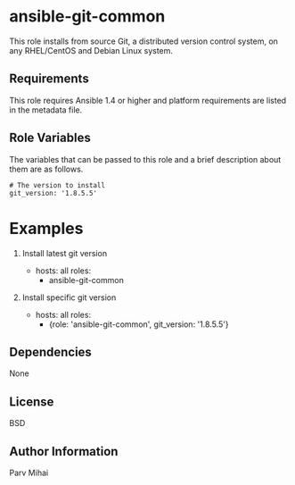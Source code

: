 ansible-git-common
=====

This role installs from source Git, a distributed version control system,
on any RHEL/CentOS and Debian Linux system.

Requirements
------------

This role requires Ansible 1.4 or higher and platform requirements are listed
in the metadata file.

Role Variables
--------------

The variables that can be passed to this role and a brief description about
them are as follows.

    # The version to install
    git_version: '1.8.5.5'


Examples
========

1) Install latest git version

    - hosts: all
      roles:
      - ansible-git-common


2) Install specific git version

    - hosts: all
      roles:
      - {role:        'ansible-git-common',
         git_version: '1.8.5.5'}

Dependencies
------------

None

License
-------

BSD

Author Information
------------------

Parv Mihai

